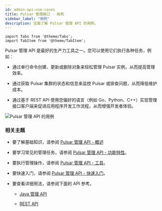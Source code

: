```yaml
---
id: admin-api-use-cases
title: Pulsar 管理接口 - 用例
sidebar_label: "用例"
description: 全面了解 Pulsar 管理 API 的用例。
---
```


````mdx-code-block
import Tabs from '@theme/Tabs';
import TabItem from '@theme/TabItem';
````

Pulsar 管理 API 是最好的生产力工具之一。您可以使用它们执行各种任务，例如：

- 通过单行命令创建、更新或删除对象来轻松管理 Pulsar 实例，从而提高管理效率。

- 通过获取 Pulsar 集群的状态和信息来监控 Pulsar 或排查问题，从而降低维护成本。

- 通过基于 REST API 使用您偏好的语言（例如 Go、Python、C++）实现管理接口客户端来促进应用程序开发工作流程，从而增强开发者体验。

![Pulsar 管理 API 的用例](/assets/admin-api-use-cases.svg)

### 相关主题

- 要了解基础知识，请参阅 [Pulsar 管理 API - 概述](admin-api-overview.md)

- 要学习常见的管理任务，请参阅 [Pulsar 管理 API - 功能特性](admin-api-features.md)。

- 要执行管理操作，请参阅 [Pulsar 管理 API - 工具](admin-api-tools.md)。

- 要快速入门，请参阅 [Pulsar 管理 API - 快速入门](admin-get-started.md)。

- 要查看详细用法，请参阅下面的 API 参考。

  - [Java 管理 API](/api/admin/)

  - [REST API](reference-rest-api-overview.md)